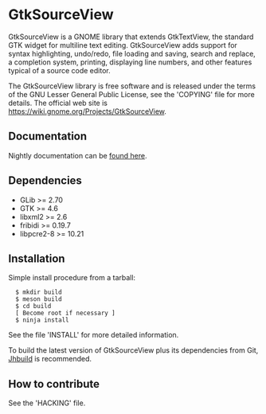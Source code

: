 GtkSourceView
=============

GtkSourceView is a GNOME library that extends GtkTextView, the standard GTK
widget for multiline text editing. GtkSourceView adds support for syntax
highlighting, undo/redo, file loading and saving, search and replace, a
completion system, printing, displaying line numbers, and other features
typical of a source code editor.

The GtkSourceView library is free software and is released under the terms of
the GNU Lesser General Public License, see the 'COPYING' file for more details.
The official web site is https://wiki.gnome.org/Projects/GtkSourceView.

Documentation
-------------

Nightly documentation can be [found here](https://gnome.pages.gitlab.gnome.org/gtksourceview/gtksourceview5/).

Dependencies
------------

* GLib >= 2.70
* GTK >= 4.6
* libxml2 >= 2.6
* fribidi >= 0.19.7
* libpcre2-8 >= 10.21

Installation
------------

Simple install procedure from a tarball:
```
  $ mkdir build
  $ meson build
  $ cd build
  [ Become root if necessary ]
  $ ninja install
```

See the file 'INSTALL' for more detailed information.

To build the latest version of GtkSourceView plus its dependencies from Git,
[Jhbuild](https://wiki.gnome.org/Projects/Jhbuild) is recommended.


How to contribute
-----------------

See the 'HACKING' file.
